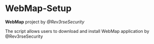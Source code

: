# WebMap-Setup
**WebMap** project by *@Rev3rseSecurity*

The script allows users to download and install WebMap application by @Rev3rseSecurity

